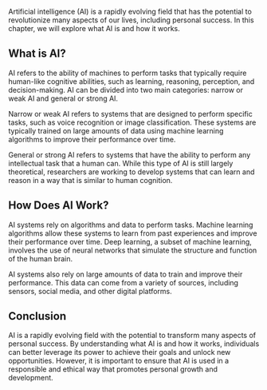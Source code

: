 
Artificial intelligence (AI) is a rapidly evolving field that has the potential to revolutionize many aspects of our lives, including personal success. In this chapter, we will explore what AI is and how it works.

What is AI?
-----------

AI refers to the ability of machines to perform tasks that typically require human-like cognitive abilities, such as learning, reasoning, perception, and decision-making. AI can be divided into two main categories: narrow or weak AI and general or strong AI.

Narrow or weak AI refers to systems that are designed to perform specific tasks, such as voice recognition or image classification. These systems are typically trained on large amounts of data using machine learning algorithms to improve their performance over time.

General or strong AI refers to systems that have the ability to perform any intellectual task that a human can. While this type of AI is still largely theoretical, researchers are working to develop systems that can learn and reason in a way that is similar to human cognition.

How Does AI Work?
-----------------

AI systems rely on algorithms and data to perform tasks. Machine learning algorithms allow these systems to learn from past experiences and improve their performance over time. Deep learning, a subset of machine learning, involves the use of neural networks that simulate the structure and function of the human brain.

AI systems also rely on large amounts of data to train and improve their performance. This data can come from a variety of sources, including sensors, social media, and other digital platforms.

Conclusion
----------

AI is a rapidly evolving field with the potential to transform many aspects of personal success. By understanding what AI is and how it works, individuals can better leverage its power to achieve their goals and unlock new opportunities. However, it is important to ensure that AI is used in a responsible and ethical way that promotes personal growth and development.

